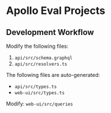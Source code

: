 # Apollo Eval Projects

## Development Workflow

Modify the following files:

1. `api/src/schema.graphql`
2. `api/src/resolvers.ts`

The following files are auto-generated:

- `api/src/types.ts`
- `web-ui/src/types.ts`

Modify: `web-ui/src/queries`
